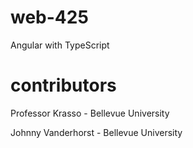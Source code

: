 # web-425
 Angular with TypeScript
# contributors
Professor Krasso - Bellevue University

Johnny Vanderhorst - Bellevue University
